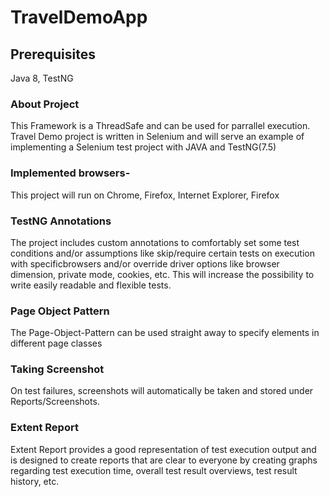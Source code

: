 # TravelDemoApp
## Prerequisites
Java 8, TestNG
### About Project
This Framework is a ThreadSafe and can be used for parrallel execution. Travel Demo  project is written in Selenium and will serve an example of implementing a Selenium test project with JAVA and TestNG(7.5)

### Implemented browsers-
This project will run on Chrome, Firefox, Internet Explorer, Firefox
### TestNG Annotations
The project includes custom annotations to comfortably set some test conditions and/or assumptions like skip/require certain tests on execution with specificbrowsers  and/or override driver options like browser dimension, private mode, cookies, etc. This will increase the possibility to write easily readable and flexible tests.
### Page Object Pattern
The Page-Object-Pattern can be used straight away to specify elements in different page classes
### Taking Screenshot
On test failures, screenshots will automatically be taken and stored under Reports/Screenshots.
### Extent Report
Extent Report provides a good representation of test execution output and is designed to create reports that are clear to everyone by creating graphs regarding test execution time, overall test result overviews, test result history, etc.
